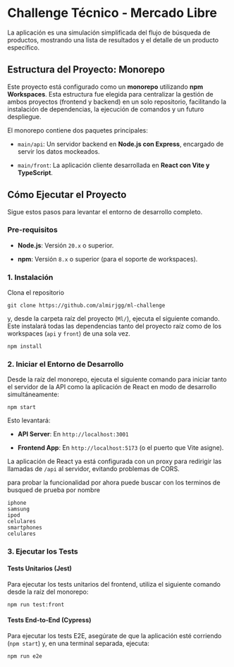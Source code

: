 # Challenge Técnico - Mercado Libre

La aplicación es una simulación simplificada del flujo de búsqueda de productos, mostrando una lista de resultados y el detalle de un producto específico.

## Estructura del Proyecto: Monorepo

Este proyecto está configurado como un **monorepo** utilizando **npm Workspaces**. Esta estructura fue elegida para centralizar la gestión de ambos proyectos (frontend y backend) en un solo repositorio, facilitando la instalación de dependencias, la ejecución de comandos y un futuro despliegue.

El monorepo contiene dos paquetes principales:

- `main/api`: Un servidor backend en **Node.js con Express**, encargado de servir los datos mockeados.

- `main/front`: La aplicación cliente desarrollada en **React con Vite y TypeScript**.

## Cómo Ejecutar el Proyecto

Sigue estos pasos para levantar el entorno de desarrollo completo.

### Pre-requisitos

- **Node.js**: Versión `20.x` o superior.

- **npm**: Versión `8.x` o superior (para el soporte de workspaces).

### 1\. Instalación

Clona el repositorio 
```
git clone https://github.com/almirjgg/ml-challenge

```
y, desde la carpeta raíz del proyecto (`Ml/`), ejecuta el siguiente comando. Este instalará todas las dependencias tanto del proyecto raíz como de los workspaces (`api` y `front`) de una sola vez.

```
npm install

```

### 2\. Iniciar el Entorno de Desarrollo

Desde la raíz del monorepo, ejecuta el siguiente comando para iniciar tanto el servidor de la API como la aplicación de React en modo de desarrollo simultáneamente:

```
npm start

```

Esto levantará:

- **API Server**: En `http://localhost:3001`

- **Frontend App**: En `http://localhost:5173` (o el puerto que Vite asigne).

La aplicación de React ya está configurada con un proxy para redirigir las llamadas de `/api` al servidor, evitando problemas de CORS.

para probar la funcionalidad por ahora puede buscar con los terminos de busqued de prueba por nombre

```
iphone
samsung
ipod
celulares
smartphones
celulares
```

### 3\. Ejecutar los Tests

#### Tests Unitarios (Jest)

Para ejecutar los tests unitarios del frontend, utiliza el siguiente comando desde la raíz del monorepo:

```
npm run test:front

```

#### Tests End-to-End (Cypress)

Para ejecutar los tests E2E, asegúrate de que la aplicación esté corriendo (`npm start`) y, en una terminal separada, ejecuta:

```
npm run e2e

```
